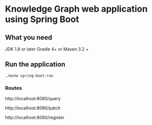 # Knowledge Graph web application using Spring Boot

## What you need
 JDK 1.8 or later
 Gradle 4+ or Maven 3.2 +

## Run the application
```./mvnw spring-boot:run```

### Routes
http://localhost:8080/query

http://localhost:8080/patch

http://localhost:8080/register